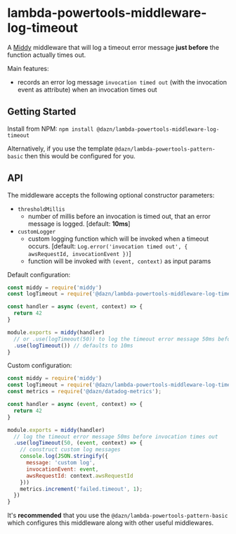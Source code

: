 # lambda-powertools-middleware-log-timeout

A [Middy](https://github.com/middyjs/middy) middleware that will log a timeout error message **just before** the function actually times out.

Main features:

* records an error log message `invocation timed out` (with the invocation event as attribute) when an invocation times out

## Getting Started

Install from NPM: `npm install @dazn/lambda-powertools-middleware-log-timeout`

Alternatively, if you use the template `@dazn/lambda-powertools-pattern-basic` then this would be configured for you.

## API

The middleware accepts the following optional constructor parameters:
- `thresholdMillis` 
  - number of millis before an invocation is timed out, that an error message is logged. [default: **10ms**]
- `customLogger` 
  - custom logging function which will be invoked when a timeout occurs. [default: `Log.error('invocation timed out', { awsRequestId, invocationEvent })`]
  - function will be invoked with `(event, context)` as input params
  
Default configuration:
```js
const middy = require('middy')
const logTimeout = require('@dazn/lambda-powertools-middleware-log-timeout')

const handler = async (event, context) => {
  return 42
}

module.exports = middy(handler)
  // or .use(logTimeout(50)) to log the timeout error message 50ms before invocation times out
  .use(logTimeout()) // defaults to 10ms
}
```

Custom configuration:
```js
const middy = require('middy')
const logTimeout = require('@dazn/lambda-powertools-middleware-log-timeout')
const metrics = require('@dazn/datadog-metrics');

const handler = async (event, context) => {
  return 42
}

module.exports = middy(handler)
  // log the timeout error message 50ms before invocation times out
  .use(logTimeout(50, (event, context) => {
    // construct custom log messages
    console.log(JSON.stringify({
      message: 'custom log',
      invocationEvent: event,
      awsRequestId: context.awsRequestId
    }))
    metrics.increment('failed.timeout', 1);
  })
}
```


It's **recommended** that you use the `@dazn/lambda-powertools-pattern-basic` which configures this middleware along with other useful middlewares.
